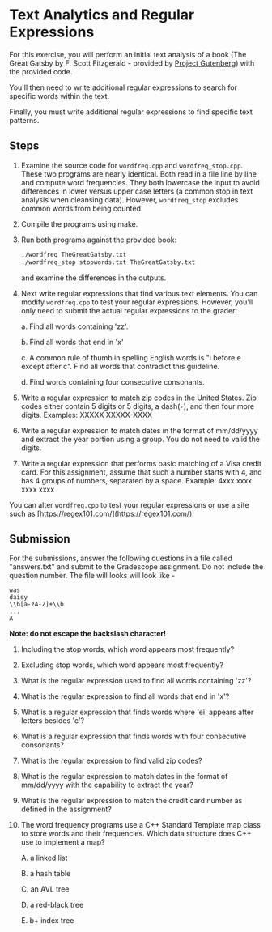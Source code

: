 # Text Analytics and Regular Expressions

For this exercise, you will perform an initial text analysis of a book 
(The Great Gatsby by F. Scott Fitzgerald - provided by [Project Gutenberg](https://www.gutenberg.org/))
with the provided code.

You'll then need to write additional regular expressions to search for specific words within the text.

Finally, you must write additional regular expressions to find specific text patterns.

## Steps

1. Examine the source code for `wordfreq.cpp` and `wordfreq_stop.cpp`. These two 
   programs are nearly identical.  Both read in a file line by line and compute word frequencies.
   They both lowercase the input to avoid differences in lower versus upper case letters (a common
   stop in text analysis when cleansing data). However, `wordfreq_stop` excludes common words 
   from being counted.
2. Compile the programs using make. 
3. Run both programs against the provided book:
   ```bash
   ./wordfreq TheGreatGatsby.txt 
   ./wordfreq_stop stopwords.txt TheGreatGatsby.txt 
   ```
   and examine the differences in the outputs.
4. Next write regular expressions that find various text elements. You can modify `wordfreq.cpp` 
   to test your regular expressions.  However, you'll only need to submit the actual regular 
   expressions to the grader:

   a. Find all words containing 'zz'.

   b. Find all words that end in 'x'

   c. A common rule of thumb in spelling English words is "i before e except after c". 
      Find all words that contradict this guideline.

   d. Find words containing four consecutive consonants.

5. Write a regular expression to match zip codes in the United States.  Zip codes either contain 5 digits
   or 5 digits, a dash(`-`), and then four more digits. Examples:  XXXXX    XXXXX-XXXX
6. Write a regular expression to match dates in the format of mm/dd/yyyy and extract the year
   portion using a group.  You do not need to valid the digits.
7. Write a regular expression that performs basic matching of a Visa credit card. For this 
   assignment, assume that such a number starts with 4, and has 4 groups of numbers, separated by a space.
   Example: 4xxx xxxx xxxx xxxx

You can alter `wordfreq.cpp` to test your regular expressions or use a site such as 
[https://regex101.com/](https://regex101.com/).

## Submission
For the submissions, answer the following questions in a file called "answers.txt" and submit to the
Gradescope assignment. Do not include the question number.  The file will looks will look like - 
```text
was
daisy
\\b[a-zA-Z]+\\b
...
A
```
**Note: do not escape the backslash character!**

1. Including the stop words, which word appears most frequently?
2. Excluding stop words, which word appears most frequently?
3. What is the regular expression used to find all words containing 'zz'?
4. What is the regular expression to find all words that end in 'x'?
5. What is a regular expression that finds words where 'ei' appears after letters besides 'c'?
6. What is a regular expression that finds words with four consecutive consonants?
7. What is the regular expression to find valid zip codes?
8. What is the regular expression to match dates in the format of mm/dd/yyyy with the capability to 
   extract the year?
9. What is the regular expression to match the credit card number as defined in the assignment?
10. The word frequency programs use a C++ Standard Template map class to store words and their 
    frequencies.  Which data structure does C++ use to implement a map?
    
    A. a linked list

    B. a hash table

    C. an AVL tree

    D. a red-black tree

    E. b+ index tree  

